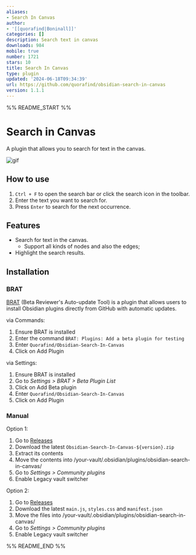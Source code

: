 ```yaml
---
aliases:
- Search In Canvas
author:
- '[[quorafind|Boninall]]'
categories: []
description: Search text in canvas
downloads: 984
mobile: true
number: 1721
stars: 10
title: Search In Canvas
type: plugin
updated: '2024-06-18T09:34:39'
url: https://github.com/quorafind/obsidian-search-in-canvas
version: 1.1.1
---
```


%% README_START %%

# Search in Canvas

A plugin that allows you to search for text in the canvas.

![gif](https://raw.githubusercontent.com/quorafind/obsidian-search-in-canvas/HEAD/canvas-search.gif)

## How to use

1. `Ctrl + F` to open the search bar or click the search icon in the toolbar.
2. Enter the text you want to search for.
3. Press `Enter` to search for the next occurrence.

## Features

- Search for text in the canvas.
	- Support all kinds of nodes and also the edges;
- Highlight the search results.

## Installation

### BRAT

[BRAT](https://github.com/TfTHacker/obsidian42-brat) (Beta Reviewer's Auto-update Tool) is a plugin that allows users to
install Obsidian plugins directly from GitHub with automatic updates.

via Commands:

1. Ensure BRAT is installed
2. Enter the command `BRAT: Plugins: Add a beta plugin for testing`
3. Enter `Quorafind/Obsidian-Search-In-Canvas`
4. Click on Add Plugin

via Settings:

1. Ensure BRAT is installed
2. Go to *Settings > BRAT > Beta Plugin List*
3. Click on Add Beta plugin
4. Enter `Quorafind/Obsidian-Search-In-Canvas`
5. Click on Add Plugin

### Manual

Option 1:

1. Go to [Releases](https://github.com/Quorafind/Obsidian-Search-In-Canvas/releases)
2. Download the latest `Obsidian-Search-In-Canvas-${version}.zip`
3. Extract its contents
4. Move the contents into /your-vault/.obsidian/plugins/obsidian-search-in-canvas/
5. Go to *Settings > Community plugins*
6. Enable Legacy vault switcher

Option 2:

1. Go to [Releases](https://github.com/Quorafind/Obsidian-Search-In-Canvas/releases)
2. Download the latest `main.js`, `styles.css` and `manifest.json`
3. Move the files into /your-vault/.obsidian/plugins/obsidian-search-in-canvas/
5. Go to *Settings > Community plugins*
6. Enable Legacy vault switcher



%% README_END %%